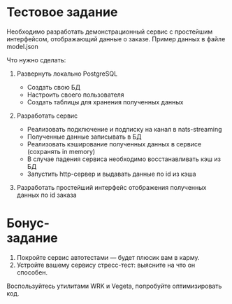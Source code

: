 Тестовое задание
================

Необходимо разработать демонстрационный сервис с простейшим интерфейсом, отображающий данные о заказе. Пример данных в файле model.json    

Что нужно сделать:

1.  Развернуть локально PostgreSQL
    - Создать свою БД
    - Настроить своего пользователя
    - Создать таблицы для хранения полученных данных

2.  Разработать сервис
    - Реализовать подключение и подписку на канал в nats-streaming
    - Полученные данные записывать в БД
    - Реализовать кэширование полученных данных в сервисе (сохранять in memory)
    - В случае падения сервиса необходимо восстанавливать кэш из БД
    - Запустить http-сервер и выдавать данные по id из кэша

3.  Разработать простейший интерфейс отображения полученных данных по id заказа

Бонус-задание                                                
=============================================================

1.  Покройте сервис автотестами — будет плюсик вам в карму.
2.  Устройте вашему сервису стресс-тест: выясните на что он способен.

Воспользуйтесь утилитами WRK и Vegeta, попробуйте оптимизировать код.
